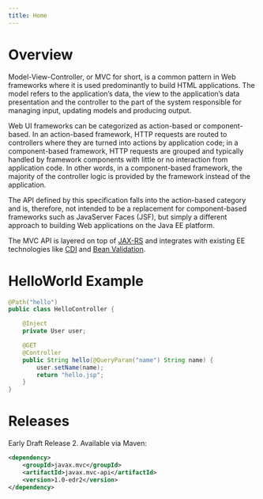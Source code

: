 ```yaml
---
title: Home
---
```


# Overview

Model-View-Controller, or MVC for short, is a common pattern in Web frameworks where it is used 
predominantly to build HTML applications. The model refers to the application’s data, the view to 
the application’s data presentation and the controller to the part of the system responsible for 
managing input, updating models and producing output.

Web UI frameworks can be categorized as action-based or component-based. In an action-based 
framework, HTTP requests are routed to controllers where they are turned into actions by 
application code; in a component-based framework, HTTP requests are grouped and typically 
handled by framework components with little or no interaction from application code. 
In other words, in a component-based framework, the majority of the controller logic is provided 
by the framework instead of the application.

The API defined by this specification falls into the action-based category and is, therefore, 
not intended to be a replacement for component-based frameworks such as JavaServer Faces (JSF), 
but simply a different approach to building Web applications on the Java EE platform.

The MVC API is layered on top of [JAX-RS](https://jax-rs-spec.java.net/) and integrates 
with existing EE technologies like [CDI](https://www.jcp.org/en/jsr/detail?id=365) and 
[Bean Validation](https://jcp.org/en/jsr/detail?id=349).

# HelloWorld Example

```java
@Path("hello")
public class HelloController {

    @Inject
    private User user;

    @GET
    @Controller
    public String hello(@QueryParam("name") String name) {
        user.setName(name);
        return "hello.jsp";
    }
}
```

# Releases

Early Draft Release 2. Available via Maven:

```xml
<dependency>
    <groupId>javax.mvc</groupId>
    <artifactId>javax.mvc-api</artifactId>
    <version>1.0-edr2</version>
</dependency>
```

